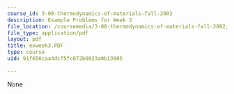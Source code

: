 ```yaml
---
course_id: 3-00-thermodynamics-of-materials-fall-2002
description: Example Problems for Week 3
file_location: /coursemedia/3-00-thermodynamics-of-materials-fall-2002/91f656caa4dcf5fc072b0023a0b13905_exweek3.PDF
file_type: application/pdf
layout: pdf
title: exweek3.PDF
type: course
uid: 91f656caa4dcf5fc072b0023a0b13905

---
```

None